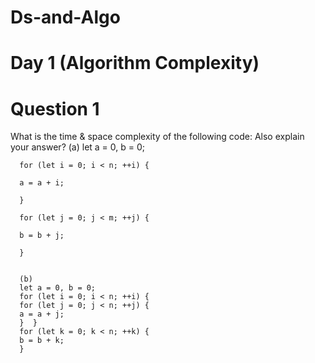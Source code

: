 # Ds-and-Algo

# Day 1 (Algorithm Complexity)

# Question 1

What is the time & space complexity of the following code:
Also explain your answer?
    (a)
      let a = 0, b = 0;

      for (let i = 0; i < n; ++i) {

      a = a + i;

      }

      for (let j = 0; j < m; ++j) {

      b = b + j;

      }


      (b)
      let a = 0, b = 0;
      for (let i = 0; i < n; ++i) {
      for (let j = 0; j < n; ++j) {
      a = a + j;        
      }  }
      for (let k = 0; k < n; ++k) {
      b = b + k;
      }
